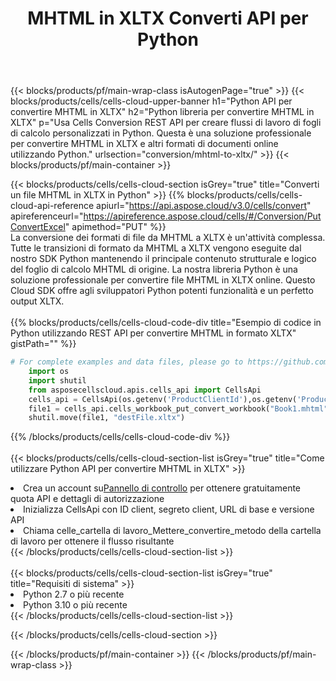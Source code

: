 ﻿---
title:  MHTML in XLTX Converti API per Python
description:  API cloud e SDK per Microsoft Excel e OpenOffice Calc. Converti foglio di calcolo in un altro file di formato.
url: /it/python/conversion/mhtml-to-xltx/
---
{{< blocks/products/pf/main-wrap-class isAutogenPage="true" >}}
{{< blocks/products/cells/cells-cloud-upper-banner h1="Python API per convertire MHTML in XLTX" h2="Python libreria per convertire MHTML in XLTX" p="Usa Cells Conversion REST API per creare flussi di lavoro di fogli di calcolo personalizzati in Python. Questa è una soluzione professionale per convertire MHTML in XLTX e altri formati di documenti online utilizzando Python." urlsection="conversion/mhtml-to-xltx/" >}}
{{< blocks/products/pf/main-container >}}

{{< blocks/products/cells/cells-cloud-section isGrey="true" title="Converti un file MHTML in XLTX in Python" >}}
{{% blocks/products/cells/cells-cloud-api-reference apiurl="https://api.aspose.cloud/v3.0/cells/convert" apireferenceurl="https://apireference.aspose.cloud/cells/#/Conversion/PutConvertExcel" apimethod="PUT" %}}
<br/>
La conversione dei formati di file da MHTML a XLTX è un'attività complessa. Tutte le transizioni di formato da MHTML a XLTX vengono eseguite dal nostro SDK Python mantenendo il principale contenuto strutturale e logico del foglio di calcolo MHTML di origine. La nostra libreria Python è una soluzione professionale per convertire file MHTML in XLTX online. Questo Cloud SDK offre agli sviluppatori Python potenti funzionalità e un perfetto output XLTX.
<br/>
<br/>
{{% blocks/products/cells/cells-cloud-code-div title="Esempio di codice in Python utilizzando REST API per convertire MHTML in formato XLTX" gistPath="" %}}
 
```python
# For complete examples and data files, please go to https://github.com/aspose-cells-cloud/aspose-cells-cloud-python/
    import os
    import shutil
    from asposecellscloud.apis.cells_api import CellsApi
    cells_api = CellsApi(os.getenv('ProductClientId'),os.getenv('ProductClientSecret'))
    file1 = cells_api.cells_workbook_put_convert_workbook("Book1.mhtml",format="xltx")
    shutil.move(file1, "destFile.xltx")     
```
 
{{% /blocks/products/cells/cells-cloud-code-div %}}
<br/>
<br/>
{{< blocks/products/cells/cells-cloud-section-list isGrey="true" title="Come utilizzare Python API per convertire MHTML in XLTX" >}}
<li> Crea un account su<a href="https://dashboard.aspose.cloud/">Pannello di controllo</a> per ottenere gratuitamente quota API e dettagli di autorizzazione</li>
<li>Inizializza CellsApi con ID client, segreto client, URL di base e versione API</li>
<li>Chiama celle_cartella di lavoro_Mettere_convertire_metodo della cartella di lavoro per ottenere il flusso risultante</li>
{{< /blocks/products/cells/cells-cloud-section-list >}}
<br/>
<br/>
{{< blocks/products/cells/cells-cloud-section-list isGrey="true" title="Requisiti di sistema" >}}
<li>Python 2.7 o più recente</li>
<li>Python 3.10 o più recente</li>
{{< /blocks/products/cells/cells-cloud-section-list >}}

{{< /blocks/products/cells/cells-cloud-section >}}

{{< /blocks/products/pf/main-container >}}
{{< /blocks/products/pf/main-wrap-class >}}
